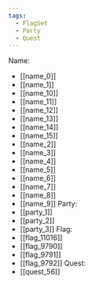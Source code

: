 ```yaml
---
tags:
  - FlagSet
  - Party
  - Quest
---
```

Name:
- [[name_0]]
- [[name_1]]
- [[name_10]]
- [[name_11]]
- [[name_12]]
- [[name_13]]
- [[name_14]]
- [[name_15]]
- [[name_2]]
- [[name_3]]
- [[name_4]]
- [[name_5]]
- [[name_6]]
- [[name_7]]
- [[name_8]]
- [[name_9]]
Party:
- [[party_1]]
- [[party_2]]
- [[party_3]]
Flag:
- [[flag_11016]]
- [[flag_9790]]
- [[flag_9791]]
- [[flag_9792]]
Quest:
- [[quest_56]]
